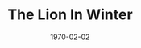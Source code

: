 ---
title: The Lion In Winter
date: 1970-02-02
closing_date: 1970-02-28
layout: productions
featured_image:
image_caption:
image_credit:
playbill:
Theatre: Theatre Jacksonville
Venue: Little Theatre
cast:
- Henry II: Phil Meunier
- Alais: Pamela Veckruise
- John: Bill Brown
- Geoffrey: Phillip Ayliffe
- Richard Lionheart: Gregory Poulos
- Eleanor of Aquitaine: Thelma Mayeron
- Philip: Wayne Wofford
crew:
- Director: Robert Knowles
- Technical Director: Ham Waddell
- Stage Manager: Doug Thomas
- Assistant Stage Manager: David Daubert
- Lighting: Ken Moody
- Costumes: Robert Knowles
- Properties:
  - Katie Raven
  - Aileen Davis
  - Judy DeSane
  - Suzanne Lanier
  - Linda Lynch
  - Vivienne Winemiller
- Stage Crew:
  - Kim Anthony
  - Brenda Sue Barwick
  - Cathy Branch
  - Sara Jo Berman
  - Bert Covert
  - Marlene Crippen
  - De Dockery
  - Doc Dockery
  - Jaye Ertmann
  - Chris Fitzgerald
  - Art Foster
  - Georgina Gatti
  - Martha Gravenor
  - Sharon Harden
  - Marilyn Harrelson
  - Earl Howell
  - Walter Huff
  - Mary Jorden
  - Susan King
  - Suzanne Lanier
  - Linda Lynch
  - Robert McDowell
  - Gayle Millan
  - Ken Moody
  - Nancy Moore
  - Bill Petry, Jr.
  - Virginia Musgrove
  - Nancy Ratnour
  - Alan Schemer
  - Doug Thomas
  - Helen Toney
  - Bill Weir
  - Paul Whitfield
  - Margaret Winstead
  - Fred York
- Make-up: Marshall Grauer
- Publicity:
  - Herb Marks
  - Diane Somerville
- Box Office:
  - Ann Dubow
  - Gert Berman
  - Annette Grauer
external_links:
---